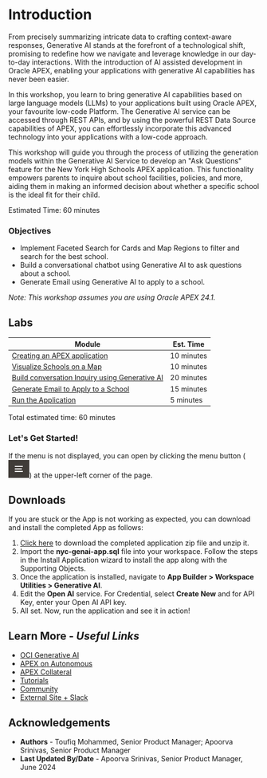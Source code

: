# Introduction

From precisely summarizing intricate data to crafting context-aware responses, Generative AI stands at the forefront of a technological shift, promising to redefine how we navigate and leverage knowledge in our day-to-day interactions. With the introduction of AI assisted development in Oracle APEX, enabling your applications with generative AI capabilities has never been easier.

In this workshop, you learn to bring generative AI capabilities based on large language models (LLMs) to your applications built using Oracle APEX, your favourite low-code Platform. The Generative AI service can be accessed through REST APIs, and by using the powerful REST Data Source capabilities of APEX, you can effortlessly incorporate this advanced technology into your applications with a low-code approach.

<!-- ## What is OCI Generative AI service?

[Oracle Cloud Infrastructure Generative AI](https://www.oracle.com/artificial-intelligence/generative-ai/large-language-models/) is a fully managed service that provides a set of state-of-the-art, customizable large language models (LLMs) that cover a wide range of use cases for text generation. Generative AI currently supports the following pre-trained foundational models available from Meta and Cohere:

- Llama 2
- Command
- Summarize
- Embed

You can read more about these models from the [documentation](https://docs.oracle.com/en-us/iaas/Content/generative-ai/pretrained-models.htm). -->

This workshop will guide you through the process of utilizing the generation models within the Generative AI Service to develop an "Ask Questions" feature for the New York High Schools APEX application. This functionality empowers parents to inquire about school facilities, policies, and more, aiding them in making an informed decision about whether a specific school is the ideal fit for their child.

Estimated Time: 60 minutes

### **Objectives**

* Implement Faceted Search for Cards and Map Regions to filter and search for the best school.
* Build a conversational chatbot using Generative AI to ask questions about a school.
* Generate Email using Generative AI to apply to a school.

*Note: This workshop assumes you are using Oracle APEX 24.1.*

## **Labs**

| Module | Est. Time |
| --- | --- |
| [Creating an APEX application](?lab=1-create-app) | 10 minutes |
| [Visualize Schools on a Map](?lab=2-schools-on-map) | 10 minutes |
| [Build conversation Inquiry using Generative AI](?lab=3-using-genai) | 20 minutes |
| [Generate Email to Apply to a School](?lab=4-apply-to-school) | 15 minutes |
| [Run the Application](?lab=5-run-app) | 5 minutes |

Total estimated time: 60 minutes

### **Let's Get Started!**

If the menu is not displayed, you can open by clicking the menu button (![Menu icon](./images/menu-button.png)) at the upper-left corner of the page.

## Downloads

If you are stuck or the App is not working as expected, you can download and install the completed App as follows:
1. [Click here](https://c4u04.objectstorage.us-ashburn-1.oci.customer-oci.com/p/EcTjWk2IuZPZeNnD_fYMcgUhdNDIDA6rt9gaFj_WZMiL7VvxPBNMY60837hu5hga/n/c4u04/b/livelabsfiles/o/labfiles%2Fnyc-gen-ai-app.sql.zip) to download the completed application zip file and unzip it.
2. Import the **nyc-genai-app.sql** file into your workspace. Follow the steps in the Install Application wizard to install the app along with the Supporting Objects.
3. Once the application is installed, navigate to **App Builder > Workspace Utilities > Generative AI**.   
4. Edit the **Open AI** service. For Credential, select **Create New** and for API Key, enter your Open AI API key. 
5. All set. Now, run the application and see it in action!


## Learn More - *Useful Links*

- [OCI Generative AI](https://www.oracle.com/artificial-intelligence/generative-ai/large-language-models/)
- [APEX on Autonomous](https://apex.oracle.com/autonomous)
- [APEX Collateral](https://www.oracle.com/database/technologies/appdev/apex/collateral.html)
- [Tutorials](https://apex.oracle.com/en/learn/tutorials)
- [Community](https://apex.oracle.com/community)
- [External Site + Slack](http://apex.world)

## Acknowledgements

 - **Authors** - Toufiq Mohammed, Senior Product Manager; Apoorva Srinivas, Senior Product Manager
 - **Last Updated By/Date** - Apoorva Srinivas, Senior Product Manager, June 2024
